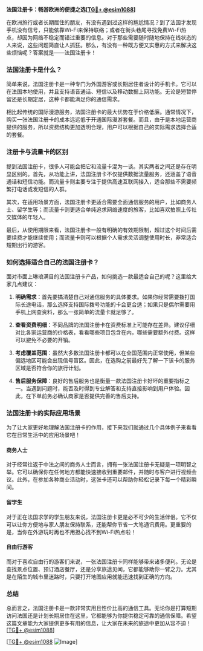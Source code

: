 **法国注册卡：畅游欧洲的便捷之选[[TG💪+ @esim1088](https://t.me/s/esim1088)]**

在欧洲旅行或者长期居住的朋友，有没有遇到过这样的尴尬情况？到了法国才发现手机没有信号，只能依靠Wi-Fi来保持联络；或者在街头巷尾寻找免费Wi-Fi热点，却因为网络不稳定而错过重要的信息。对于那些需要随时随地保持在线状态的人来说，这些问题简直让人抓狂。那么，有没有一种既方便又实惠的方式来解决这些烦恼呢？答案就是——法国注册卡！

### 法国注册卡是什么？

简单来说，法国注册卡是一种专门为外国游客或长期居住者设计的手机卡。它可以在法国本地使用，并且支持语音通话、短信以及移动数据上网功能。无论是短暂停留还是长期定居，这种卡都能满足你的通信需求。

相比起传统的国际漫游服务，法国注册卡的最大优势在于价格低廉。通常情况下，购买一张法国注册卡的成本远远低于开通国际漫游套餐。而且，由于是本地运营商提供的服务，所以资费结构更加透明合理，用户可以根据自己的实际需求选择合适的套餐。

### 注册卡与流量卡的区别

提到法国注册卡，很多人可能会把它和流量卡混为一谈。其实两者之间还是存在明显区别的。首先，从功能上讲，法国注册卡不仅提供数据流量服务，还涵盖了语音通话和短信功能。而流量卡则主要专注于提供高速互联网接入，适合那些不需要频繁打电话或发短信的人群。

其次，在适用场景方面，法国注册卡更适合需要全面通信服务的用户，比如商务人士、留学生等；而流量卡则更适合单纯追求网络速度的旅客，比如喜欢拍照上传社交媒体的年轻人。

最后，从使用期限来看，法国注册卡一般有明确的有效期限制，超过这个时间后需要续费才能继续使用；而流量卡则可以根据个人需求灵活调整使用时长，非常适合短期出行的游客。

### 如何选择适合自己的法国注册卡？

面对市面上琳琅满目的法国注册卡产品，如何挑选一款最适合自己的呢？这里给大家几点建议：

1. **明确需求**：首先要搞清楚自己对通信服务的具体要求。如果你经常需要拨打国际长途电话，那么选择支持国际拨号功能的卡会更合适；如果只是偶尔需要用手机上网查资料，那么一张简单的流量卡就足够了。

2. **查看资费明细**：不同品牌的法国注册卡在资费标准上可能存在差异。建议仔细对比各家运营商的价格表，看看哪些项目包含在内，哪些需要额外付费。这样可以避免不必要的开销。

3. **考虑覆盖范围**：虽然大多数法国注册卡都可以在全国范围内正常使用，但某些偏远地区可能会出现信号盲区。因此，在选购之前最好先了解一下该卡的服务区域是否符合你的旅行计划。

4. **售后服务保障**：良好的售后服务也是衡量一款法国注册卡好坏的重要指标之一。当遇到问题时，能否及时得到专业解答和支持直接影响到用户体验。因此，在下单前务必确认商家是否提供完善的售后支持。

### 法国注册卡的实际应用场景

为了让大家更好地理解法国注册卡的作用，接下来我们就通过几个具体例子来看看它在日常生活中的应用场景吧！

#### 商务人士

对于经常往返于中法之间的商务人士而言，拥有一张法国注册卡无疑是一项明智之举。它可以确保你在任何地方都能快速接收到重要邮件，并随时与客户进行视频会议。此外，在参加各种商业活动时，这张卡还可以帮助你轻松记录下每一个精彩瞬间。

#### 留学生

对于正在法国求学的学生朋友来说，法国注册卡更是必不可少的生活伴侣。它不仅可以让你方便地与家人朋友保持联系，还能帮你节省一大笔通讯费用。更重要的是，当你在外游玩时再也不用担心找不到Wi-Fi热点啦！

#### 自由行游客

而对于喜欢自由行的游客们来说，一张法国注册卡同样能够带来诸多便利。无论是查找景点位置、预订酒店餐厅，还是分享旅途见闻，它都能够助你一臂之力。尤其是在陌生的城市里迷路时，只要打开地图应用就能迅速找到正确的方向。

### 总结

总而言之，法国注册卡是一款非常实用且性价比高的通信工具。无论你是打算短期访问法国还是计划长期居住在这里，它都能够为你提供稳定可靠的通信保障。希望这篇文章能为大家提供更多有用的信息，让大家在未来的旅途中更加从容不迫！[[TG💪+ @esim1088](https://t.me/s/esim1088)]

[[TG💪+ @esim1088](https://t.me/s/esim1088) ![Image](https://i.postimg.cc/4NQfJmqS/Snipaste-2025-05-13-00-14-12.png)]